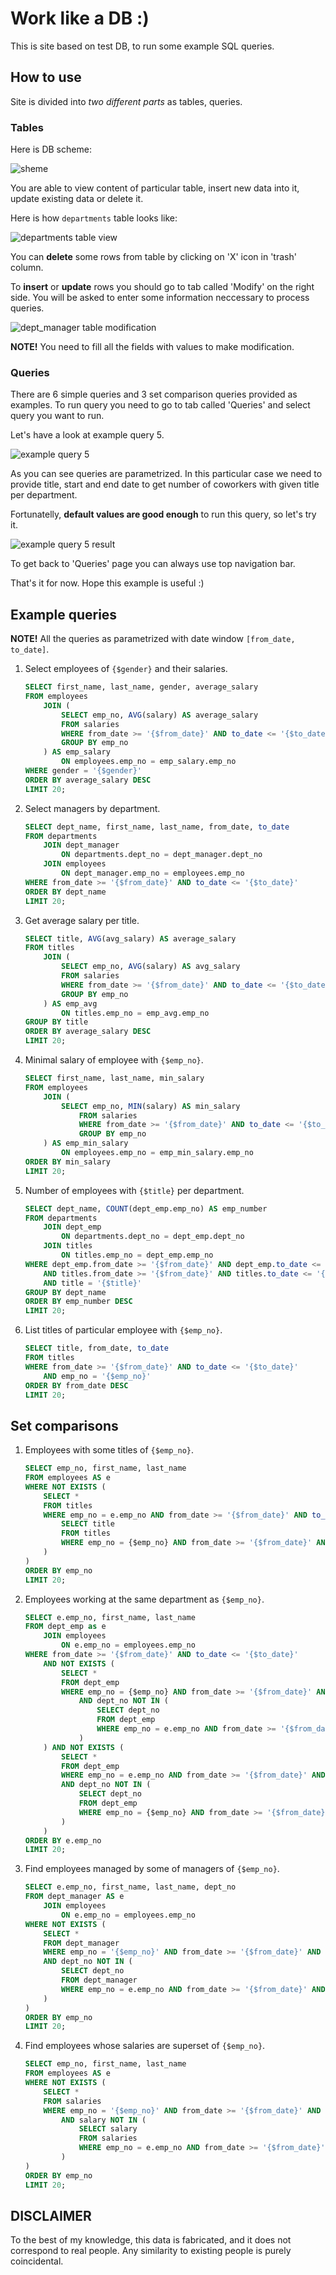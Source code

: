 # Work like a DB :)

This is site based on test DB, to run some example SQL queries.



## How to use

Site is divided into *two different parts* as tables, queries.

### Tables

Here is DB scheme:

![sheme](readme/scheme.png)

You are able to view content of particular table, insert new data into it, update
existing data or delete it.

Here is how `departments` table looks like:

![departments table view](readme/dept_table.png)

You can **delete** some rows from table by clicking on 'X' icon in 'trash' column.

To **insert** or **update** rows you should go to tab called 'Modify' on the right side.
You will be asked to enter some information neccessary to process queries.

![dept\_manager table modification](readme/dept_manager_mod.png)

**NOTE!** You need to fill all the fields with values to make modification.

### Queries

There are 6 simple queries and 3 set comparison queries provided as examples.
To run query you need to go to tab called 'Queries' and select query you want to run.

Let's have a look at example query 5.

![example query 5](readme/example_query_5.png)

As you can see queries are parametrized. In this particular case we need to provide
title, start and end date to get number of coworkers with given title per department.

Fortunatelly, **default values are good enough** to run this query, so let's try it.

![example query 5 result](readme/example_query_5_res.png)

To get back to 'Queries' page you can always use top navigation bar.

That's it for now. Hope this example is useful :)

## Example queries

**NOTE!** All the queries as parametrized with date window `[from_date, to_date]`.

1. Select employees of `{$gender}` and their salaries.

	```sql
	SELECT first_name, last_name, gender, average_salary
	FROM employees
		JOIN (
			SELECT emp_no, AVG(salary) AS average_salary
			FROM salaries
			WHERE from_date >= '{$from_date}' AND to_date <= '{$to_date}'
			GROUP BY emp_no
		) AS emp_salary
			ON employees.emp_no = emp_salary.emp_no
	WHERE gender = '{$gender}'
	ORDER BY average_salary DESC
	LIMIT 20;
	```

2. Select managers by department.

	```sql
	SELECT dept_name, first_name, last_name, from_date, to_date
	FROM departments
		JOIN dept_manager
			ON departments.dept_no = dept_manager.dept_no
		JOIN employees
			ON dept_manager.emp_no = employees.emp_no
	WHERE from_date >= '{$from_date}' AND to_date <= '{$to_date}'
	ORDER BY dept_name
	LIMIT 20;
	```

3. Get average salary per title.

	```sql
	SELECT title, AVG(avg_salary) AS average_salary
	FROM titles
		JOIN (
			SELECT emp_no, AVG(salary) AS avg_salary
			FROM salaries
			WHERE from_date >= '{$from_date}' AND to_date <= '{$to_date}'
			GROUP BY emp_no
		) AS emp_avg
			ON titles.emp_no = emp_avg.emp_no
	GROUP BY title
	ORDER BY average_salary DESC
	LIMIT 20;
	```

4. Minimal salary of employee with `{$emp_no}`.

	```sql
	SELECT first_name, last_name, min_salary
	FROM employees
		JOIN (
			SELECT emp_no, MIN(salary) AS min_salary
				FROM salaries
				WHERE from_date >= '{$from_date}' AND to_date <= '{$to_date}'
				GROUP BY emp_no
		) AS emp_min_salary
			ON employees.emp_no = emp_min_salary.emp_no
	ORDER BY min_salary
	LIMIT 20;
	```

5. Number of employees with `{$title}` per department.

	```sql
	SELECT dept_name, COUNT(dept_emp.emp_no) AS emp_number
	FROM departments
		JOIN dept_emp
			ON departments.dept_no = dept_emp.dept_no
		JOIN titles
			ON titles.emp_no = dept_emp.emp_no
	WHERE dept_emp.from_date >= '{$from_date}' AND dept_emp.to_date <= '{$to_date}'
		AND titles.from_date >= '{$from_date}' AND titles.to_date <= '{$to_date}'
		AND title = '{$title}'
	GROUP BY dept_name
	ORDER BY emp_number DESC
	LIMIT 20;
	```
6. List titles of particular employee with `{$emp_no}`.

	```sql
	SELECT title, from_date, to_date
	FROM titles
	WHERE from_date >= '{$from_date}' AND to_date <= '{$to_date}'
		AND emp_no = '{$emp_no}'
	ORDER BY from_date DESC
	LIMIT 20;
	```

## Set comparisons

1. Employees with some titles of `{$emp_no}`.

	```sql
	SELECT emp_no, first_name, last_name
	FROM employees AS e
	WHERE NOT EXISTS (
		SELECT *
		FROM titles
		WHERE emp_no = e.emp_no AND from_date >= '{$from_date}' AND to_date <= '{$to_date}' AND title NOT IN (
			SELECT title
			FROM titles
			WHERE emp_no = {$emp_no} AND from_date >= '{$from_date}' AND to_date <= '{$to_date}'
		)
	)
	ORDER BY emp_no
	LIMIT 20;
	```

2. Employees working at the same department as `{$emp_no}`.

	```sql
	SELECT e.emp_no, first_name, last_name
	FROM dept_emp as e
		JOIN employees
			ON e.emp_no = employees.emp_no
	WHERE from_date >= '{$from_date}' AND to_date <= '{$to_date}'
		AND NOT EXISTS (
			SELECT *
			FROM dept_emp
			WHERE emp_no = {$emp_no} AND from_date >= '{$from_date}' AND to_date <= '{$to_date}'
				AND dept_no NOT IN (
					SELECT dept_no
					FROM dept_emp
					WHERE emp_no = e.emp_no AND from_date >= '{$from_date}' AND to_date <= '{$to_date}'
				)
		) AND NOT EXISTS (
			SELECT *
			FROM dept_emp
			WHERE emp_no = e.emp_no AND from_date >= '{$from_date}' AND to_date <= '{$to_date}'
			AND dept_no NOT IN (
				SELECT dept_no
				FROM dept_emp
				WHERE emp_no = {$emp_no} AND from_date >= '{$from_date}' AND to_date <= '{$to_date}'
			)
		)
	ORDER BY e.emp_no
	LIMIT 20;
	```

3. Find employees managed by some of managers of `{$emp_no}`.

	```sql
	SELECT e.emp_no, first_name, last_name, dept_no
	FROM dept_manager AS e
		JOIN employees
			ON e.emp_no = employees.emp_no
	WHERE NOT EXISTS (
		SELECT *
		FROM dept_manager
		WHERE emp_no = '{$emp_no}' AND from_date >= '{$from_date}' AND to_date <= '{$to_date}'
		AND dept_no NOT IN (
			SELECT dept_no
			FROM dept_manager
			WHERE emp_no = e.emp_no AND from_date >= '{$from_date}' AND to_date <= '{$to_date}'
		)
	)
	ORDER BY emp_no
	LIMIT 20;
	```

4. Find employees whose salaries are superset of `{$emp_no}`.

	```sql
	SELECT emp_no, first_name, last_name
	FROM employees AS e
	WHERE NOT EXISTS (
		SELECT *
		FROM salaries
		WHERE emp_no = '{$emp_no}' AND from_date >= '{$from_date}' AND to_date <= '{$to_date}'
			AND salary NOT IN (
				SELECT salary
				FROM salaries
				WHERE emp_no = e.emp_no AND from_date >= '{$from_date}' AND to_date <= '{$to_date}'
			)
	)
	ORDER BY emp_no
	LIMIT 20;
	```



## DISCLAIMER

To the best of my knowledge, this data is fabricated, and
it does not correspond to real people.
Any similarity to existing people is purely coincidental.
